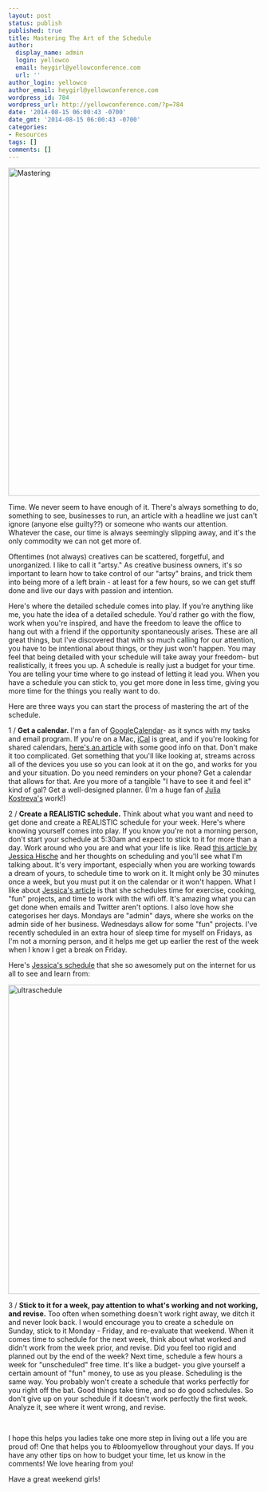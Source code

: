 ```yaml
---
layout: post
status: publish
published: true
title: Mastering The Art of the Schedule
author:
  display_name: admin
  login: yellowco
  email: heygirl@yellowconference.com
  url: ''
author_login: yellowco
author_email: heygirl@yellowconference.com
wordpress_id: 784
wordpress_url: http://yellowconference.com/?p=784
date: '2014-08-15 06:00:43 -0700'
date_gmt: '2014-08-15 06:00:43 -0700'
categories:
- Resources
tags: []
comments: []
---
```

<p><a href="http://yellowconference.com/wp-content/uploads/2014/08/Mastering.jpg"><img class="alignnone size-full wp-image-786" alt="Mastering" src="http://yellowconference.com/wp-content/uploads/2014/08/Mastering.jpg" width="700" height="657" /></a></p>
<p>Time. We never seem to have enough of it. There's always something to do, something to see, businesses to run, an article with a headline we just can't ignore (anyone else guilty??) or&nbsp;someone who wants our attention. Whatever the case, our time is always seemingly slipping away, and it's the only commodity we can not get more of.</p>
<p>Oftentimes (not always) creatives can be scattered, forgetful, and unorganized. I like to call it "artsy." As creative business owners, it's so important to learn how to take control of our "artsy" brains, and trick them into being more of a left brain - at least for a few hours, so we can get stuff done and live our days with passion and intention.</p>
<p>Here's where the detailed schedule comes into play. If you're anything like me, you hate the idea of a detailed schedule. You'd rather go with the flow, work when you're inspired, and have the freedom to leave the office to hang out with a friend if the opportunity spontaneously arises. These are all great things, but I've discovered that with so much calling for our attention, you have to be intentional about things, or they just won't happen. You may feel that being detailed with your schedule will take away your freedom- but realistically, it frees you up. A schedule is really just a budget for your time. You are telling your time where to go instead of letting it lead you. When you have a schedule you can stick to, you get more done in less time, giving you more time for the things you really want to do.</p>
<p>Here are three ways you can start the process of mastering the art of the schedule.</p>
<p>1 / <strong>Get a calendar.</strong> I'm a fan of <a href="https://www.google.com/calendar/render" target="_blank">GoogleCalendar</a>- as it syncs with my tasks and email program. If you're on a Mac, <a href="http://support.apple.com/kb/HT2513" target="_blank">iCal</a> is great, and if you're looking for shared calendars, <a href="http://mashable.com/2012/09/20/shared-calendar-apps/" target="_blank">here's an article</a> with some good info on that. Don't make it too complicated. Get something that you'll like looking at, streams across all of the devices you use so you can look at it on the go, and works for you and your situation. Do you need reminders on your phone? Get a calendar that allows for that. Are you more of a tangible "I have to see it and feel it" kind of gal? Get a well-designed planner. (I'm a huge fan of <a href="http://www.juliakostreva.com/collections/notebooks" target="_blank">Julia Kostreva's</a>&nbsp;work!)</p>
<p>2 / <strong>Create a REALISTIC schedule.</strong>&nbsp;Think about what you want and need to get done and create a REALISTIC schedule for your week. Here's where knowing yourself comes into play. If you know you're not a morning person, don't start your schedule at 5:30am and expect to stick to it for more than a day. Work around who you are and what your life is like. Read <a href="http://jessicahische.is/thinkingthoughtsonscheduling" target="_blank">this article by Jessica Hische</a> and her thoughts on scheduling and you'll see what I'm talking about.&nbsp;It's very important, especially when you are working towards a dream of yours, to schedule time to work on it. It might only be 30 minutes once a week, but you must put it on the calendar or it won't happen. What I like about <a href="http://jessicahische.is/thinkingthoughtsonscheduling" target="_blank">Jessica's article</a> is that she schedules time for exercise, cooking, "fun" projects, and time to work with the wifi off. It's amazing what you can get done when emails and Twitter aren't options. I also love how she categorises her days. Mondays are "admin" days, where she works on the admin side of her business. Wednesdays allow for some "fun" projects. I've recently scheduled in an extra hour of sleep time for myself on Fridays, as I'm not a morning person, and it helps me get up earlier the rest of the week when I know I get a break on Friday.</p>
<p>Here's <a href="http://jessicahische.is/images/ultraschedule.jpg" target="_blank">Jessica's schedule</a> that she so awesomely put on the internet for us all to see and learn from:</p>
<p><a href="http://yellowconference.com/wp-content/uploads/2014/08/ultraschedule.jpg"><img class="alignnone size-full wp-image-785" alt="ultraschedule" src="http://yellowconference.com/wp-content/uploads/2014/08/ultraschedule.jpg" width="700" height="619" /></a></p>
<p>3 / <strong>Stick to it for a week, pay attention to what's working and not working, and revise.</strong>&nbsp;Too often when something doesn't work right away, we ditch it and never look back. I would encourage you to create a schedule on Sunday, stick to it Monday - Friday, and re-evaluate that weekend. When it comes time to schedule for the next week, think about what worked and didn't work from the week prior, and revise. Did you feel too rigid and planned out by the end of the week? Next time, schedule a few hours a week for "unscheduled" free time. It's like a budget- you give yourself a certain amount of "fun" money, to use as you please. Scheduling is the same way. You probably won't create a schedule that works perfectly for you right off the bat. Good things take time, and so do good schedules. So don't give up on your schedule if it doesn't work perfectly the first week. Analyze it, see where it went wrong, and revise.</p>
<p>&nbsp;</p>
<p>I hope this helps you ladies take one more step in living out a life you are proud of! One that helps you to #bloomyellow throughout your days. If you have any other tips on how to budget your time, let us know in the comments! We love hearing from you!</p>
<p>Have a great weekend girls!</p>
